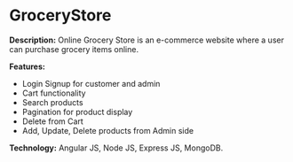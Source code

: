 # GroceryStore

**Description:** Online Grocery Store is an e-commerce website where a user can purchase grocery items online. 

**Features:** 

- Login Signup for customer and admin
- Cart functionality
- Search products
- Pagination for product display
- Delete from Cart
- Add, Update, Delete products from Admin side

**Technology:** Angular JS, Node JS, Express JS, MongoDB.
